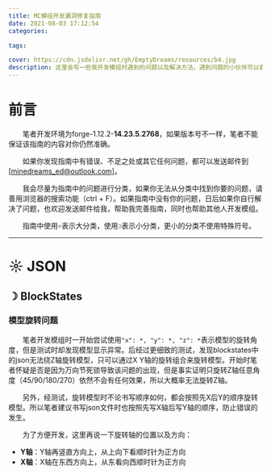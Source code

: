 ```yaml
---
title: MC模组开发漏洞修复指南
date: 2021-08-03 17:12:54
categories:

tags:

cover: https://cdn.jsdelivr.net/gh/EmptyDreams/resources/b4.jpg
description: 这里会写一些我开发模组时遇到的问题以及解决方法，遇到问题的小伙伴可以尝试在这里寻找解决方案。
---
```




# 前言

&emsp;&emsp;笔者开发环境为forge-1.12.2-**14.23.5.2768**，如果版本号不一样，笔者不能保证该指南的内容对你仍然准确。

&emsp;&emsp;如果你发现指南中有错误、不足之处或其它任何问题，都可以发送邮件到[minedreams_ed@outlook.com]。

&emsp;&emsp;我会尽量为指南中的问题进行分类，如果你无法从分类中找到你要的问题，请善用浏览器的搜索功能（ctrl + F）。如果指南中没有你的问题，日后如果你自行解决了问题，也欢迎发送邮件给我，帮助我完善指南，同时也帮助其他人开发模组。

&emsp;&emsp;指南中使用`☼`表示大分类，使用`☽`表示小分类，更小的分类不使用特殊符号。

---

# ☼ JSON

## ☽ BlockStates

### 模型旋转问题

&emsp;&emsp;笔者开发模组时一开始尝试使用`"x": *, "y": *, "z": *`表示模型的旋转角度，但是测试时却发现模型显示异常。后经过更细致的测试，发现blockstates中的json无法绕Z轴旋转模型，只可以通过X Y轴的旋转组合来旋转模型。开始时笔者怀疑是否是因为万向节死锁导致该问题的出现，但是事实证明只旋转Z轴任意角度（45/90/180/270）依然不会有任何效果，所以大概率无法旋转Z轴。

&emsp;&emsp;另外，经测试，旋转模型时不论书写顺序如何，都会按照先X后Y的顺序旋转模型。所以笔者建议书写json文件时也按照先写X轴后写Y轴的顺序，防止错误的发生。

&emsp;&emsp;为了方便开发，这里再说一下旋转轴的位置以及方向：

<ul>
    <li><b>Y轴</b>：Y轴再竖直方向上，从上向下看顺时针为正方向</li>
    <li><b>X轴</b>：X轴在东西方向上，从东看向西顺时针为正方向</li>
</ul>

